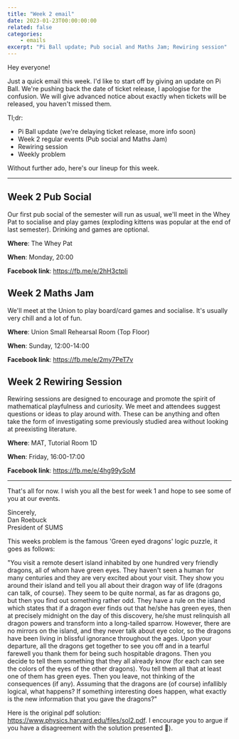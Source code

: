 ```yaml
---
title: "Week 2 email"
date: 2023-01-23T00:00:00:00
related: false
categories:
    - emails
excerpt: "Pi Ball update; Pub social and Maths Jam; Rewiring session"
---
```


Hey everyone!

Just a quick email this week. I'd like to start off by giving an update on Pi Ball. We're pushing back the date of ticket release, I apologise for the confusion. We will give advanced notice about exactly when tickets will be released, you haven't missed them.


Tl;dr:
- Pi Ball update (we're delaying ticket release, more info soon)
- Week 2 regular events (Pub social and Maths Jam)
- Rewiring session
- Weekly problem

Without further ado, here's our lineup for this week.

----------------

## Week 2 Pub Social

Our first pub social of the semester will run as usual, we'll meet in the Whey Pat to socialise and play games (exploding kittens was popular at the end of last semester). Drinking and games are optional.

**Where**: The Whey Pat

**When**: Monday, 20:00

**Facebook link**: <https://fb.me/e/2hH3ctpli>

## Week 2 Maths Jam

We'll meet at the Union to play board/card games and socialise. It's usually very chill and a lot of fun.

**Where**: Union Small Rehearsal Room (Top Floor)

**When**: Sunday, 12:00-14:00

**Facebook link**: <https://fb.me/e/2my7PeT7v>

## Week 2 Rewiring Session

Rewiring sessions are designed to encourage and promote the spirit of mathematical playfulness and curiosity. We meet and attendees suggest questions or ideas to play around with. These can be anything and often take the form of investigating some previously studied area without looking at preexisting literature.

**Where**: MAT, Tutorial Room 1D

**When**: Friday, 16:00-17:00

**Facebook link**: <https://fb.me/e/4hg99ySoM>

------------

That's all for now. I wish you all the best for week 1 and hope to see some of you at our events.

Sincerely, <br>
Dan Roebuck <br>
President of SUMS

This weeks problem is the famous 'Green eyed dragons' logic puzzle, it goes as follows:

"You visit a remote desert island inhabited by one hundred very friendly dragons, all of whom have green eyes. They haven't seen a human for many centuries and they are very excited about your visit. They show you around their island and tell you all about their dragon way of life (dragons can talk, of course).
They seem to be quite normal, as far as dragons go, but then you find out something rather odd. They have a rule on the island which states that if a dragon ever finds out that he/she has green eyes, then at precisely midnight on the day of this discovery, he/she must relinquish all dragon powers and transform into a long-tailed sparrow. However, there are no mirrors on the island, and they never talk about eye color, so the dragons have been living in blissful ignorance throughout the ages.
Upon your departure, all the dragons get together to see you off and in a tearful farewell you thank them for being such hospitable dragons. Then you decide to tell them something that they all already know (for each can see the colors of the eyes of the other dragons). You tell them all that at least one of them has green eyes. Then you leave, not thinking of the consequences (if any).
Assuming that the dragons are (of course) infallibly logical, what happens? If something interesting does happen, what exactly is the new information that you gave the dragons?"

Here is the original pdf solution: <https://www.physics.harvard.edu/files/sol2.pdf>. I encourage you to argue if you have a disagreement with the solution presented 🙂).

